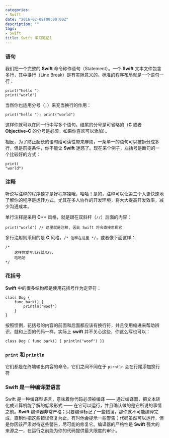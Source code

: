 ```yaml
---
categories:
- Swift
date: "2016-02-08T00:00:00Z"
description: ""
tags:
- Swift
title: Swift 学习笔记1
---
```


### 语句

我们把一个完整的 **Swift** 命令称作语句（Statement）。一个 **Swift** 文本文件包含多行，其中换行（Line Break）是有实际意义的。标准的程序布局就是一个语句一行：
	
	print("hello ")
	print("world")

当然你也适用分号（`;`）来充当换行的作用：

	print("hello "); print("world")
	
这样你就可以在同一行中写多个语句。结尾的分号是可省略的（**C** 或者 **Objective-C** 的分号是必须，如果你喜欢可以添加）。

相反，为了防止超长的语句给可读性带来麻烦，一条单一的语句可以被拆分成多行，但是前提条件，你不能让 **Swift** 迷惑了。现在来个例子，左括号是断句的一个比较好的方式：

	print(
    "world")
 
### 注释

听说写注释的程序猿才是好程序猿哦，哈哈！是的，注释可以让第三个人更快速地了解你的程序是运转方式，尤其在多人协作的开发环境，将大大提高开发效率，减少沟通成本。
    
单行注释是采用 **C++** 风格，就是跟在双斜杆（`//`）后面的内容：

	print("world") // 这里就是注释, 因此 Swift 将会直接忽视它
	
多行注射则采用的是 **C** 风格，`/* 注释在这里 */`，或者像下面这样：

	/*
		这样你爱写几行就几行，
		哈哈哈
	*/
	
### 花括号

**Swift** 中的很多结构都是使用花括号作为定界符：

	class Dog {
		func bark() {
			println("woof")
		}
	}	

按照惯例，花括号的内容的前面和后面都应该有换行符，并且使用缩进来帮助辨识，就和上面的代码一样，实际上 **swift** 并不关心这些，你这么写也可以：

	class Dog { func bark() { println("woof") }}
	
### `print` 和 `println`

它们都是在终端输出内容的命令，它们之间不同在于 `pirntln` 会在行尾添加换行符

### Swift 是一种编译型语言

Swift 是一种编译型语言，意味着你代码必须被编译 —— 通过编译器，把文本转化成计算机能了解的低级形式 —— 在它可以运行，并且确认做的是它所说的事情之前。**Swift** 编译器非常严格；只要编译标记了一些错误，那你就不可能编译完成，直到你把这些错误修复为止。有时他会提示一些警告；代码虽然可以运行，但是你因该严肃对待这些警告，尽可能的修复它。编译器的严格性是 **Swift** 强大的来源之一，在运行之前能为你的代码提供最大限度的审计。






